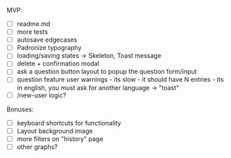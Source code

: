 MVP:

- [ ] readme.md
- [ ] more tests
- [ ] autosave edgecases
- [ ] Padronize typography
- [ ] loading/saving states -> Skeleton, Toast message
- [ ] delete + confirmation modal
- [ ] ask a question button layout to popup the question form/input
- [ ] question feature user warnings - its slow - it should have N entries - its in english, you must ask for another language -> "toast"
- [ ] /new-user logic?

Bonuses:

- [ ] keyboard shortcuts for functionality
- [ ] Layout background image
- [ ] more filters on "history" page
- [ ] other graphs?
